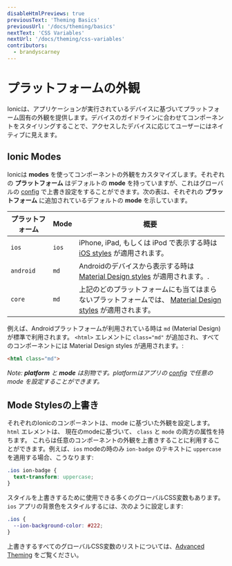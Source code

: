 ```yaml
---
disableHtmlPreviews: true
previousText: 'Theming Basics'
previousUrl: '/docs/theming/basics'
nextText: 'CSS Variables'
nextUrl: '/docs/theming/css-variables'
contributors:
  - brandyscarney
---
```


# プラットフォームの外観

Ionicは、アプリケーションが実行されているデバイスに基づいてプラットフォーム固有の外観を提供します。デバイスのガイドラインに合わせてコンポーネントをスタイリングすることで、アクセスしたデバイスに応じてユーザーにはネイティブに見えます。


## Ionic Modes

Ionicは **modes** を使ってコンポーネントの外観をカスタマイズします。それぞれの **プラットフォーム** はデフォルトの **mode** を持っていますが、これはグローバルの [config](../utilities/config) で上書き設定をすることができます。次の表は、それぞれの **プラットフォーム** に追加されているデフォルトの **mode** を示しています。

| プラットフォーム  | Mode  | 概要                                                                                                                       |
|-----------|-------|-----------------------------------------------------------------------------------------------------------------------------------|
| `ios`     | `ios` | iPhone, iPad, もしくは iPod で表示する時は [iOS styles](https://www.apple.com/ios) が適用されます。                                   |
| `android` | `md`  | Androidのデバイスから表示する時は [Material Design styles](https://material.io/guidelines/) が適用されます。.                             |
| `core`    | `md`  | 上記のどのプラットフォームにも当てはまらないプラットフォームでは、 [Material Design styles](https://material.io/guidelines/) が適用されます。  |

例えば、Androidプラットフォームが利用されている時は `md` (Material Design) が標準で利用されます。 `<html>` エレメントに `class="md"` が追加され、すべてのコンポーネントには Material Design styles が適用されます。:

```html
<html class="md">
```

_Note: **platform** と **mode** は別物です。platformはアプリの [config](../utilities/config) で任意の mode を設定することができます。_

## Mode Stylesの上書き

それぞれのIonicのコンポーネントは、mode に基づいた外観を設定します。 `html` エレメントは、 現在のmodeに基づいて、 `class` と `mode` の両方の属性を持ちます。 これらは任意のコンポーネントの外観を上書きすることに利用することができます。例えば、`ios` modeの時のみ `ion-badge` のテキストに `uppercase` を適用する場合、こうなります:

```css
.ios ion-badge {
  text-transform: uppercase;
}
```

スタイルを上書きするために使用できる多くのグローバルCSS変数もあります。`ios` アプリの背景色をスタイルするには、次のように設定します:

```css
.ios {
  --ion-background-color: #222;
}
```

上書きするすべてのグローバルCSS変数のリストについては、[Advanced Theming](/docs/theming/advanced) をご覧ください。
